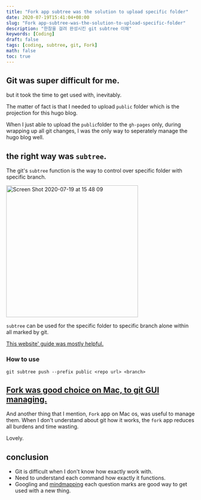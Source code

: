 ```yaml
---
title: "Fork app subtree was the solution to upload specific folder"
date: 2020-07-19T15:41:04+08:00
slug: "Fork app-subtree-was-the-solution-to-upload-specific-folder"
description: "한참을 걸려 완성시킨 git subtree 이해"
keywords: [Coding]
draft: false
tags: [coding, subtree, git, Fork]
math: false
toc: true
---
```



## Git was super difficult for me.

but it took the time to get used with, inevitably.

The matter of fact is that I needed to upload `public` folder which is the projection for this hugo blog.

When I just able to upload the `public`folder to the `gh-pages` only, during wrapping up all git changes, I was the only way to seperately manage the hugo blog well.

## the right way was `subtree`.

The git's `subtree` function is the way to control over specific folder with specific branch.

<img width="352" alt="Screen Shot 2020-07-19 at 15 48 09" src="https://user-images.githubusercontent.com/35059428/87870074-428e6000-c9d7-11ea-87bf-90fed710d502.png">

`subtree` can be used for the specific folder to specific branch alone within all marked by git.

[This website' guide was mostly helpful.](https://www.assertnotmagic.com/2018/03/08/publish-directories-to-github-pages/)

### How to use

`git subtree push --prefix public <repo url> <branch>`


## [Fork was good choice on Mac, to git GUI managing.](https://git-fork.com/)

And another thing that I mention, `Fork` app on Mac os, was useful to manage them.
When I don't understand about git how it works, the `fork` app reduces all burdens and time wasting.

Lovely.



## conclusion

- Git is difficult when I don't know how exactly work with.
- Need to understand each command how exactly it functions.
- Googling and [mindmapping](https://drive.google.com/file/d/1rFwMdiyg9vL9TWNT_xOyQ9KcKNUCydWZ/view?usp=sharing) each question marks are good way to get used with a new thing.
